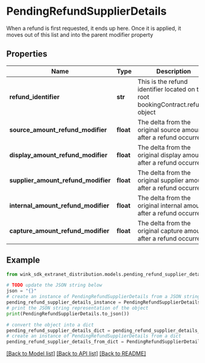 # PendingRefundSupplierDetails

When a refund is first requested, it ends up here. Once it is applied, it moves out of this list and into the parent modifier property

## Properties

Name | Type | Description | Notes
------------ | ------------- | ------------- | -------------
**refund_identifier** | **str** | This is the refund identifier located on the root bookingContract.refunds object | 
**source_amount_refund_modifier** | **float** | The delta from the original source amount after a refund occurred | 
**display_amount_refund_modifier** | **float** | The delta from the original display amount after a refund occurred | 
**supplier_amount_refund_modifier** | **float** | The delta from the original supplier amount after a refund occurred | 
**internal_amount_refund_modifier** | **float** | The delta from the original internal amount after a refund occurred | 
**capture_amount_refund_modifier** | **float** | The delta from the original capture amount after a refund occurred | 

## Example

```python
from wink_sdk_extranet_distribution.models.pending_refund_supplier_details import PendingRefundSupplierDetails

# TODO update the JSON string below
json = "{}"
# create an instance of PendingRefundSupplierDetails from a JSON string
pending_refund_supplier_details_instance = PendingRefundSupplierDetails.from_json(json)
# print the JSON string representation of the object
print(PendingRefundSupplierDetails.to_json())

# convert the object into a dict
pending_refund_supplier_details_dict = pending_refund_supplier_details_instance.to_dict()
# create an instance of PendingRefundSupplierDetails from a dict
pending_refund_supplier_details_from_dict = PendingRefundSupplierDetails.from_dict(pending_refund_supplier_details_dict)
```
[[Back to Model list]](../README.md#documentation-for-models) [[Back to API list]](../README.md#documentation-for-api-endpoints) [[Back to README]](../README.md)


